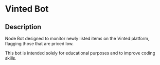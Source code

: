 # Vinted Bot

## Description

Node Bot designed to monitor newly listed items on the Vinted platform, flagging those that are priced low.

This bot is intended solely for educational purposes and to improve coding skills.
